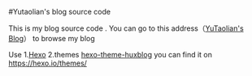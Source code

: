 #Yutaolian's blog source code

This is my blog source code . You can go to this address（[YuTaolian's Blog](http://yutaolian.github.io/)） to browse my blog 


Use 1.[Hexo](https://hexo.io/)
    2.themes [hexo-theme-huxblog](http://kaijun.rocks/hexo-theme-huxblog/) you can find it on https://hexo.io/themes/


